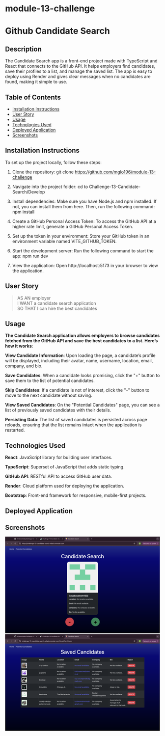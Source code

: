 # module-13-challenge
# Github Candidate Search

## Description
The Candidate Search app is a front-end project made with TypeScript and React that connects to the GitHub API. It helps employers find candidates, save their profiles to a list, and manage the saved list. The app is easy to deploy using Render and gives clear messages when no candidates are found, making it simple to use.




## Table of Contents
- [Installation Instructions](#install-instructions)
- [User Story](#user-story)
- [Usage](#usage)
- [Technologies Used](#technologies-used)
- [Deployed Application](#deployed-application)
- [Screenshots](#screenshots)




## Installation Instructions

To set up the project locally, follow these steps:

1. Clone the repository: 
git clone https://github.com/mglo196/module-13-challenge


2. Navigate into the project folder:
cd to Challenge-13-Candidate-Search/Develop

3. Install dependencies: 
Make sure you have Node.js and npm installed. If not, you can install them from here.
Then, run the following command: npm install

4. Create a GitHub Personal Access Token: To access the GitHub API at a higher rate limit, generate a GitHub Personal Access Token.

5. Set up the token in your environment: Store your GitHub token in an environment variable named VITE_GITHUB_TOKEN.

6. Start the development server: Run the following command to start the app: npm run dev

7. View the application: Open http://localhost:5173 in your browser to view the application.




## User Story
> AS AN employer  
> I WANT a candidate search application  
> SO THAT I can hire the best candidates




## Usage
**The Candidate Search application allows employers to browse candidates fetched from the GitHub API and save the best candidates to a list. Here’s how it works**:

**View Candidate Information**: Upon loading the page, a candidate’s profile will be displayed, including their avatar, name, username, location, email, company, and bio.

**Save Candidates**: When a candidate looks promising, click the "+" button to save them to the list of potential candidates.

**Skip Candidates**: If a candidate is not of interest, click the "-" button to move to the next candidate without saving.

**View Saved Candidates**: On the "Potential Candidates" page, you can see a list of previously saved candidates with their details.

**Persisting Data**: The list of saved candidates is persisted across page reloads, ensuring that the list remains intact when the application is restarted.




## Technologies Used
**React**: JavaScript library for building user interfaces.

**TypeScript**: Superset of JavaScript that adds static typing.

**GitHub API**: RESTful API to access GitHub user data.

**Render**: Cloud platform used for deploying the application.

**Bootstrap**: Front-end framework for responsive, mobile-first projects.




## Deployed Application





## Screenshots
![Candidate Search](./Assets/candidateSearchPage.png)
![Saved Candidates](./Assets/savedCandidatesPage.png)






